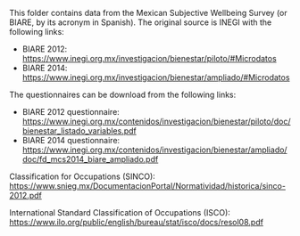This folder contains data from the Mexican Subjective Wellbeing Survey (or BIARE, by its acronym in Spanish).
The original source is INEGI with the following links:

- BIARE 2012: https://www.inegi.org.mx/investigacion/bienestar/piloto/#Microdatos
- BIARE 2014: https://www.inegi.org.mx/investigacion/bienestar/ampliado/#Microdatos

The questionnaires can be download from the following links:

- BIARE 2012 questionnaire: https://www.inegi.org.mx/contenidos/investigacion/bienestar/piloto/doc/bienestar_listado_variables.pdf
- BIARE 2014 questionnaire: https://www.inegi.org.mx/contenidos/investigacion/bienestar/ampliado/doc/fd_mcs2014_biare_ampliado.pdf

Classification for Occupations (SINCO): https://www.snieg.mx/DocumentacionPortal/Normatividad/historica/sinco-2012.pdf

International Standard Classification of Occupations (ISCO): https://www.ilo.org/public/english/bureau/stat/isco/docs/resol08.pdf
